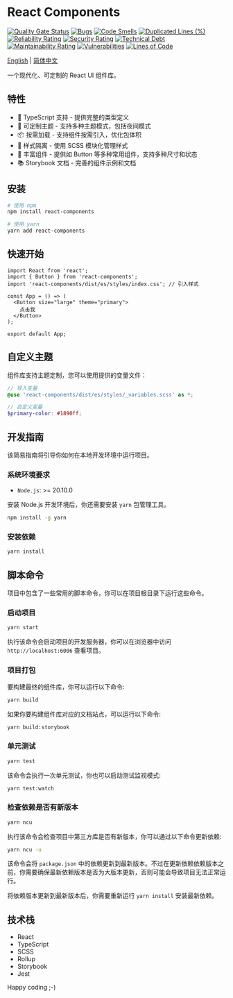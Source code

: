 # React Components

[![Quality Gate Status](https://sonarcloud.io/api/project_badges/measure?project=TecFancy_react-components&metric=alert_status)](https://sonarcloud.io/summary/new_code?id=TecFancy_react-components)
[![Bugs](https://sonarcloud.io/api/project_badges/measure?project=TecFancy_react-components&metric=bugs)](https://sonarcloud.io/summary/new_code?id=TecFancy_react-components)
[![Code Smells](https://sonarcloud.io/api/project_badges/measure?project=TecFancy_react-components&metric=code_smells)](https://sonarcloud.io/summary/new_code?id=TecFancy_react-components)
[![Duplicated Lines (%)](https://sonarcloud.io/api/project_badges/measure?project=TecFancy_react-components&metric=duplicated_lines_density)](https://sonarcloud.io/summary/new_code?id=TecFancy_react-components)
[![Reliability Rating](https://sonarcloud.io/api/project_badges/measure?project=TecFancy_react-components&metric=reliability_rating)](https://sonarcloud.io/summary/new_code?id=TecFancy_react-components)
[![Security Rating](https://sonarcloud.io/api/project_badges/measure?project=TecFancy_react-components&metric=security_rating)](https://sonarcloud.io/summary/new_code?id=TecFancy_react-components)
[![Technical Debt](https://sonarcloud.io/api/project_badges/measure?project=TecFancy_react-components&metric=sqale_index)](https://sonarcloud.io/summary/new_code?id=TecFancy_react-components)
[![Maintainability Rating](https://sonarcloud.io/api/project_badges/measure?project=TecFancy_react-components&metric=sqale_rating)](https://sonarcloud.io/summary/new_code?id=TecFancy_react-components)
[![Vulnerabilities](https://sonarcloud.io/api/project_badges/measure?project=TecFancy_react-components&metric=vulnerabilities)](https://sonarcloud.io/summary/new_code?id=TecFancy_react-components)
[![Lines of Code](https://sonarcloud.io/api/project_badges/measure?project=TecFancy_react-components&metric=ncloc)](https://sonarcloud.io/summary/new_code?id=TecFancy_react-components)

[English](./README.md) | [简体中文](./README_ZH.md)

一个现代化、可定制的 React UI 组件库。

## 特性

- 🔧 TypeScript 支持 - 提供完整的类型定义
- 🎨 可定制主题 - 支持多种主题模式，包括夜间模式
- 📦 按需加载 - 支持组件按需引入，优化包体积
- 🌈 样式隔离 - 使用 SCSS 模块化管理样式
- 🧩 丰富组件 - 提供如 Button 等多种常用组件，支持多种尺寸和状态
- 📚 Storybook 文档 - 完善的组件示例和文档

## 安装

```bash
# 使用 npm
npm install react-components

# 使用 yarn
yarn add react-components
```

## 快速开始

```tsx
import React from 'react';
import { Button } from 'react-components';
import 'react-components/dist/es/styles/index.css'; // 引入样式

const App = () => (
  <Button size="large" theme="primary">
    点击我
  </Button>
);

export default App;
```

## 自定义主题

组件库支持主题定制，您可以使用提供的变量文件：

```scss
// 导入变量
@use 'react-components/dist/es/styles/_variables.scss' as *;

// 自定义变量
$primary-color: #1890ff;
```

## 开发指南

该简易指南将引导你如何在本地开发环境中运行项目。

### 系统环境要求

- `Node.js`: >= 20.10.0

安装 Node.js 开发环境后，你还需要安装 `yarn` 包管理工具。

```bash
npm install -g yarn
```

### 安装依赖

```bash
yarn install
```

## 脚本命令

项目中包含了一些常用的脚本命令，你可以在项目根目录下运行这些命令。

### 启动项目

```bash
yarn start
```

执行该命令会启动项目的开发服务器，你可以在浏览器中访问 `http://localhost:6006` 查看项目。

### 项目打包

要构建最终的组件库，你可以运行以下命令:

```bash
yarn build
```

如果你要构建组件库对应的文档站点，可以运行以下命令:

```bash
yarn build:storybook
```

### 单元测试

```bash
yarn test
```

该命令会执行一次单元测试，你也可以启动测试监视模式:

```bash
yarn test:watch
```

### 检查依赖是否有新版本

```bash
yarn ncu
```

执行该命令会检查项目中第三方库是否有新版本，你可以通过以下命令更新依赖:

```bash
yarn ncu -u
```

该命令会将 `package.json` 中的依赖更新到最新版本。不过在更新依赖依赖版本之前，你需要确保最新依赖版本是否为大版本更新，否则可能会导致项目无法正常运行。

将依赖版本更新到最新版本后，你需要重新运行 `yarn install` 安装最新依赖。

## 技术栈

- React
- TypeScript
- SCSS
- Rollup
- Storybook
- Jest

Happy coding ;-)
